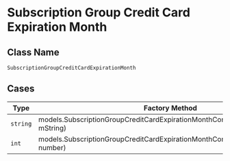 
# Subscription Group Credit Card Expiration Month

## Class Name

`SubscriptionGroupCreditCardExpirationMonth`

## Cases

| Type | Factory Method |
|  --- | --- |
| `string` | models.SubscriptionGroupCreditCardExpirationMonthContainer.FromString(string mString) |
| `int` | models.SubscriptionGroupCreditCardExpirationMonthContainer.FromNumber(int number) |

